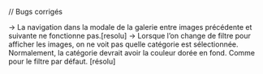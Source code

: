 // Bugs corrigés

-> La navigation dans la modale de la galerie entre images précédente et suivante ne fonctionne pas.[resolu]
-> Lorsque l’on change de filtre pour afficher les images, on ne voit pas quelle catégorie est sélectionnée. Normalement, la catégorie devrait avoir la couleur dorée en fond. Comme pour le filtre par défaut. [résolu]
